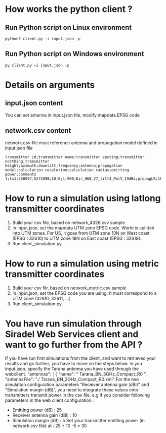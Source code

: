 # How works the python client ?

## Run Python script on Linux environment
    python3 client.py –i input.json -p
## Run Python script on Windows environment
    py client.py –i input.json -p
	
# Details on arguments
## input.json content
You can set antenna in input.json file, modify mapdata EPSG code
## network.csv content
network.csv file must reference antenna and propagation model defined in input.json file

	transmitter id;transmitter name;transmitter easting;transmitter northing;transmitter height;azimuth;downtilt;frequency;antenna;propagation model;calculation resolution;calculation radius;emitting power;comments
	1;tx1;550097;5272898;10;0;1;900;Dir_H68_V7_tilt4_PolV_19dBi;propagLR;10;2000;0;

# How to run a simulation using latlong transmitter coordinates
1. Build your csv file, based on network_4326.csv sample
2. In input.json, set the mapdata UTM zone EPSG code. World is splitted into UTM zones. For US, it goes from UTM zone 10N on West coast (EPSG : 32610) to UTM zone 19N on East coast (EPSG : 32619).	
3. Run client_simulation.py

# How to run a simulation using metric transmitter coordinates
1. Build your csv filr, based on network_metric.csv sample
2. In input.json, set the EPSG code you are using. It must correspond to a UTM zone (32610, 32611, ...)
3. Run client_simulation.py

# You have run simulation through Siradel Web Services client and want to go further from the API ?
If you have run first simulations from the client, and want to retrieved your results and go further, you have to move on the steps below.
In you input.json, specify the Tarana antenna you have used through the webclient.
	"antennas": [
	{
		"name": " Tarana_BN_3GHz_Compact_R0 ",
		"antennaFile": "./ Tarana_BN_3GHz_Compact_R0.xml"
For the two simulation configuration parameters "Receiver antenna gain (dBi)" and "Simulation margin (dB)", you need to integrate these values onto transmitters transmit power in the csv file.
e.g if you consider following parameters in the web client configuration :
- Emitting power (dB) : 25
- Receiver antenna gain (dBi) : 10
- Simulation margin (dB) : 5
Set your transmitter emitting power (in network.csv file) at : 25 + 10 -5 = 30
